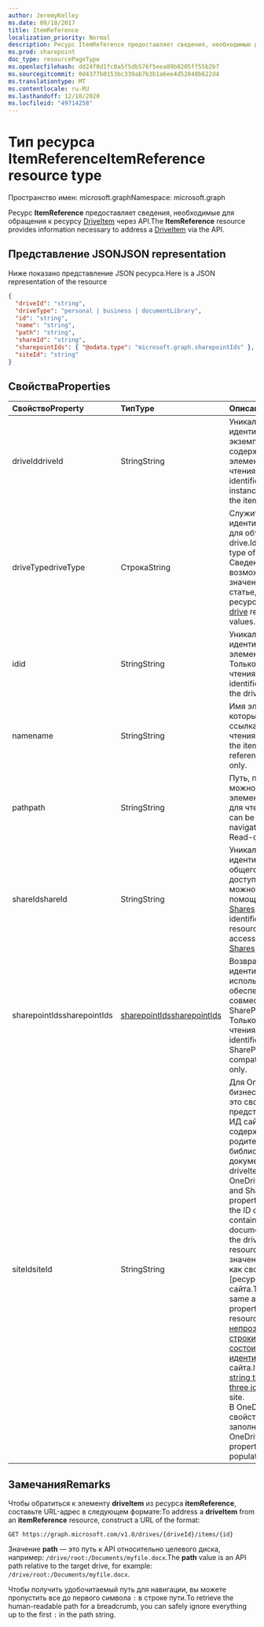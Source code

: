 ```yaml
---
author: JeremyKelley
ms.date: 09/10/2017
title: ItemReference
localization_priority: Normal
description: Ресурс ItemReference предоставляет сведения, необходимые для обращения к ресурсу DriveItem через API.
ms.prod: sharepoint
doc_type: resourcePageType
ms.openlocfilehash: dd24f0d1fc0a5f5db576f5eea89b8205ff55b2b7
ms.sourcegitcommit: 0d4377b0153bc339ab7b3b1a6ee4d52848b622d4
ms.translationtype: MT
ms.contentlocale: ru-RU
ms.lasthandoff: 12/18/2020
ms.locfileid: "49714258"
---
```

# <a name="itemreference-resource-type"></a><span data-ttu-id="ea8b6-103">Тип ресурса ItemReference</span><span class="sxs-lookup"><span data-stu-id="ea8b6-103">ItemReference resource type</span></span>

<span data-ttu-id="ea8b6-104">Пространство имен: microsoft.graph</span><span class="sxs-lookup"><span data-stu-id="ea8b6-104">Namespace: microsoft.graph</span></span>

<span data-ttu-id="ea8b6-105">Ресурс **ItemReference** предоставляет сведения, необходимые для обращения к ресурсу [DriveItem](driveitem.md) через API.</span><span class="sxs-lookup"><span data-stu-id="ea8b6-105">The **ItemReference** resource provides information necessary to address a [DriveItem](driveitem.md) via the API.</span></span>

## <a name="json-representation"></a><span data-ttu-id="ea8b6-106">Представление JSON</span><span class="sxs-lookup"><span data-stu-id="ea8b6-106">JSON representation</span></span>

<span data-ttu-id="ea8b6-107">Ниже показано представление JSON ресурса.</span><span class="sxs-lookup"><span data-stu-id="ea8b6-107">Here is a JSON representation of the resource</span></span>

<!-- {
  "blockType": "resource",
  "optionalProperties": [ "path", "shareId", "sharepointIds" ],
  "@odata.type": "microsoft.graph.itemReference"
}-->

```json
{
  "driveId": "string",
  "driveType": "personal | business | documentLibrary",
  "id": "string",
  "name": "string",
  "path": "string",
  "shareId": "string",
  "sharepointIds": { "@odata.type": "microsoft.graph.sharepointIds" },
  "siteId": "string"
}
```

## <a name="properties"></a><span data-ttu-id="ea8b6-108">Свойства</span><span class="sxs-lookup"><span data-stu-id="ea8b6-108">Properties</span></span>

| <span data-ttu-id="ea8b6-109">Свойство</span><span class="sxs-lookup"><span data-stu-id="ea8b6-109">Property</span></span>      | <span data-ttu-id="ea8b6-110">Тип</span><span class="sxs-lookup"><span data-stu-id="ea8b6-110">Type</span></span>              | <span data-ttu-id="ea8b6-111">Описание</span><span class="sxs-lookup"><span data-stu-id="ea8b6-111">Description</span></span>
|:--------------|:------------------|:-----------------------------------------
| <span data-ttu-id="ea8b6-112">driveId</span><span class="sxs-lookup"><span data-stu-id="ea8b6-112">driveId</span></span>       | <span data-ttu-id="ea8b6-113">String</span><span class="sxs-lookup"><span data-stu-id="ea8b6-113">String</span></span>            | <span data-ttu-id="ea8b6-p101">Уникальный идентификатор экземпляра диска, содержащего элемент. Только для чтения.</span><span class="sxs-lookup"><span data-stu-id="ea8b6-p101">Unique identifier of the drive instance that contains the item. Read-only.</span></span>
| <span data-ttu-id="ea8b6-116">driveType</span><span class="sxs-lookup"><span data-stu-id="ea8b6-116">driveType</span></span>     | <span data-ttu-id="ea8b6-117">Строка</span><span class="sxs-lookup"><span data-stu-id="ea8b6-117">String</span></span>            | <span data-ttu-id="ea8b6-118">Служит для идентификации типа для объекта drive.</span><span class="sxs-lookup"><span data-stu-id="ea8b6-118">Identifies the type of drive.</span></span> <span data-ttu-id="ea8b6-119">Сведения о возможных значениях см. в статье, посвященной ресурсу [drive][].</span><span class="sxs-lookup"><span data-stu-id="ea8b6-119">See [drive][] resource for values.</span></span>
| <span data-ttu-id="ea8b6-120">id</span><span class="sxs-lookup"><span data-stu-id="ea8b6-120">id</span></span>            | <span data-ttu-id="ea8b6-121">String</span><span class="sxs-lookup"><span data-stu-id="ea8b6-121">String</span></span>            | <span data-ttu-id="ea8b6-p103">Уникальный идентификатор элемента на диске. Только для чтения.</span><span class="sxs-lookup"><span data-stu-id="ea8b6-p103">Unique identifier of the item in the drive. Read-only.</span></span>
| <span data-ttu-id="ea8b6-124">name</span><span class="sxs-lookup"><span data-stu-id="ea8b6-124">name</span></span>          | <span data-ttu-id="ea8b6-125">String</span><span class="sxs-lookup"><span data-stu-id="ea8b6-125">String</span></span>            | <span data-ttu-id="ea8b6-p104">Имя элемента, на который направлена ссылка. Только для чтения.</span><span class="sxs-lookup"><span data-stu-id="ea8b6-p104">The name of the item being referenced. Read-only.</span></span>
| <span data-ttu-id="ea8b6-128">path</span><span class="sxs-lookup"><span data-stu-id="ea8b6-128">path</span></span>          | <span data-ttu-id="ea8b6-129">String</span><span class="sxs-lookup"><span data-stu-id="ea8b6-129">String</span></span>            | <span data-ttu-id="ea8b6-p105">Путь, по которому можно перейти к элементу. Только для чтения.</span><span class="sxs-lookup"><span data-stu-id="ea8b6-p105">Path that can be used to navigate to the item. Read-only.</span></span>
| <span data-ttu-id="ea8b6-132">shareId</span><span class="sxs-lookup"><span data-stu-id="ea8b6-132">shareId</span></span>       | <span data-ttu-id="ea8b6-133">String</span><span class="sxs-lookup"><span data-stu-id="ea8b6-133">String</span></span>            | <span data-ttu-id="ea8b6-134">Уникальный идентификатор общего ресурса, доступ к которому можно получить с помощью API [Shares][].</span><span class="sxs-lookup"><span data-stu-id="ea8b6-134">A unique identifier for a shared resource that can be accessed via the [Shares][] API.</span></span>
| <span data-ttu-id="ea8b6-135">sharepointIds</span><span class="sxs-lookup"><span data-stu-id="ea8b6-135">sharepointIds</span></span> | <span data-ttu-id="ea8b6-136">[sharepointIds][]</span><span class="sxs-lookup"><span data-stu-id="ea8b6-136">[sharepointIds][]</span></span> | <span data-ttu-id="ea8b6-p106">Возвращает идентификаторы, использующиеся для обеспечения совместимости с SharePoint REST. Только для чтения.</span><span class="sxs-lookup"><span data-stu-id="ea8b6-p106">Returns identifiers useful for SharePoint REST compatibility. Read-only.</span></span>
| <span data-ttu-id="ea8b6-139">siteId</span><span class="sxs-lookup"><span data-stu-id="ea8b6-139">siteId</span></span>        | <span data-ttu-id="ea8b6-140">String</span><span class="sxs-lookup"><span data-stu-id="ea8b6-140">String</span></span>            | <span data-ttu-id="ea8b6-141">Для OneDrive для бизнеса и SharePoint это свойство представляет собой ИД сайта, который содержит родительную библиотеку документов ресурса driveItem.</span><span class="sxs-lookup"><span data-stu-id="ea8b6-141">For OneDrive for Business and SharePoint, this property represents the ID of the site that contains the parent document library of the driveItem resource.</span></span> <span data-ttu-id="ea8b6-142">Это значение такое же, как свойство id этого [ресурса][] сайта.</span><span class="sxs-lookup"><span data-stu-id="ea8b6-142">The value is the same as the id property of that [site][] resource.</span></span> <span data-ttu-id="ea8b6-143">Это [непрозрачной строки, которая состоит из трех идентификаторов](/graph/api/resources/site#id-property) сайта.</span><span class="sxs-lookup"><span data-stu-id="ea8b6-143">It is an [opaque string that consists of three identifiers](/graph/api/resources/site#id-property) of the site.</span></span> <br><span data-ttu-id="ea8b6-144">В OneDrive это свойство не заполняется.</span><span class="sxs-lookup"><span data-stu-id="ea8b6-144">For OneDrive, this property is not populated.</span></span>

[drive]: ../resources/drive.md
[sharepointIds]: ../resources/sharepointids.md
[Shares]: ../api/shares-get.md
[site]: ../resources/site.md

## <a name="remarks"></a><span data-ttu-id="ea8b6-149">Замечания</span><span class="sxs-lookup"><span data-stu-id="ea8b6-149">Remarks</span></span>

<span data-ttu-id="ea8b6-150">Чтобы обратиться к элементу **driveItem** из ресурса **itemReference**, составьте URL-адрес в следующем формате:</span><span class="sxs-lookup"><span data-stu-id="ea8b6-150">To address a **driveItem** from an **itemReference** resource, construct a URL of the format:</span></span>

```http
GET https://graph.microsoft.com/v1.0/drives/{driveId}/items/{id}
```

<span data-ttu-id="ea8b6-151">Значение **path** — это путь к API относительно целевого диска, например: `/drive/root:/Documents/myfile.docx`.</span><span class="sxs-lookup"><span data-stu-id="ea8b6-151">The **path** value is an API path relative to the target drive, for example: `/drive/root:/Documents/myfile.docx`.</span></span>

<span data-ttu-id="ea8b6-152">Чтобы получить удобочитаемый путь для навигации, вы можете пропустить все до первого символа `:` в строке пути.</span><span class="sxs-lookup"><span data-stu-id="ea8b6-152">To retrieve the human-readable path for a breadcrumb, you can safely ignore everything up to the first `:` in the path string.</span></span>

<!-- uuid: 8fcb5dbc-d5aa-4681-8e31-b001d5168d79
2015-10-25 14:57:30 UTC -->
<!-- {
  "type": "#page.annotation",
  "description": "ItemReference returns a pointer to another item.",
  "section": "documentation",
  "suppressions": [
    "Warning: /api-reference/v1.0/resources/itemreference.md:
      Found potential enums in resource example that weren't defined in a table:(personal,business,documentLibrary) are in resource, but () are in table"
  ],
  "tocPath": "Resources/ItemReference"
} -->

